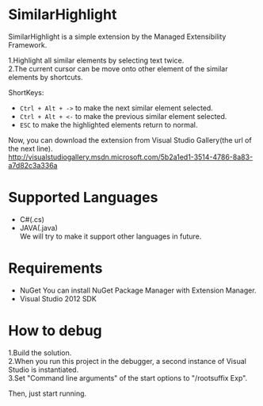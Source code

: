 ﻿SimilarHighlight
================

SimilarHighlight is a simple extension by the Managed Extensibility Framework.  

1.Highlight all similar elements by selecting text twice.  
2.The current cursor can be move onto other element of the similar elements by shortcuts.  

ShortKeys:
* `Ctrl + Alt + ->` to make the next similar element selected.  
* `Ctrl + Alt + <-` to make the previous similar element selected.  
* `ESC` to make the highlighted elements return to normal.  

Now, you can download the extension from Visual Studio Gallery(the url of the next line).  
http://visualstudiogallery.msdn.microsoft.com/5b2a1ed1-3514-4786-8a83-a7d82c3a336a

# Supported Languages  

* C#(.cs)  
* JAVA(.java)  
We will try to make it support other languages in future.  

# Requirements  

* NuGet You can install NuGet Package Manager with Extension Manager.
* Visual Studio 2012 SDK  

# How to debug

1.Build the solution.  
2.When you run this project in the debugger, a second instance of Visual Studio is instantiated.  
3.Set "Command line arguments" of the start options to "/rootsuffix Exp".  

Then, just start running.  
